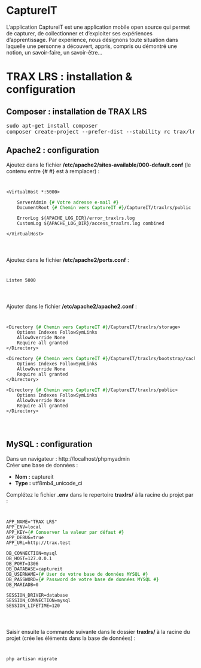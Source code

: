 CaptureIT
=========

L’application CaptureIT est une application mobile open source qui permet de capturer, de collectionner et d’exploiter ses expériences d’apprentissage. Par expérience, nous désignons toute situation dans laquelle une personne a découvert, appris, compris ou démontré une notion, un savoir-faire, un savoir-être...

# TRAX LRS : installation & configuration

## <b>Composer : installation de TRAX LRS</b>

<pre>
sudo apt-get install composer
composer create-project --prefer-dist --stability rc trax/lrs traxlrs
</pre>

## <b>Apache2 : configuration</b>

Ajoutez dans le fichier <b>/etc/apache2/sites-available/000-default.conf</b> (le contenu entre {# #} est à remplacer) :
<code>
<pre>
&#60;VirtualHost *:5000>

	ServerAdmin <span style="color: green;">{# Votre adresse e-mail #}</span>
	DocumentRoot <span style="color: green;">{# Chemin vers CaptureIT #}</span>/CaptureIT/traxlrs/public

	ErrorLog ${APACHE_LOG_DIR}/error_traxlrs.log
	CustomLog ${APACHE_LOG_DIR}/access_traxlrs.log combined

&#60;/VirtualHost>
</pre>
</code>

Ajoutez dans le fichier <b>/etc/apache2/ports.conf</b> :
<code>
<pre>
Listen 5000
</pre>
</code>

Ajouter dans le fichier <b>/etc/apache2/apache2.conf</b> :
<code>
<pre>
&#60;Directory <span style="color: green;">{# Chemin vers CaptureIT #}</span>/CaptureIT/traxlrs/storage>
	Options Indexes FollowSymLinks
	AllowOverride None
	Require all granted
&#60;/Directory>

&#60;Directory <span style="color: green;">{# Chemin vers CaptureIT #}</span>/CaptureIT/traxlrs/bootstrap/cache>
	Options Indexes FollowSymLinks
	AllowOverride None
	Require all granted
&#60;/Directory>

&#60;Directory <span style="color: green;">{# Chemin vers CaptureIT #}</span>/CaptureIT/traxlrs/public>
	Options Indexes FollowSymLinks
	AllowOverride None
	Require all granted
&#60;/Directory>
</pre>
</code>

## <b>MySQL : configuration</b>

Dans un navigateur : http://localhost/phpmyadmin<br>
Créer une base de données :
* <b>Nom :</b> captureit
* <b>Type :</b> utf8mb4_unicode_ci

Complétez le fichier <b>.env</b> dans le repertoire <b>traxlrs/</b> à la racine du projet par :
<code>
<pre>
APP_NAME="TRAX LRS"
APP_ENV=local
APP_KEY=<span style="color: green;">{# Conserver la valeur par défaut #}</span>
APP_DEBUG=true
APP_URL=http://trax.test

DB_CONNECTION=mysql
DB_HOST=127.0.0.1
DB_PORT=3306
DB_DATABASE=captureit
DB_USERNAME=<span style="color: green;">{# User de votre base de données MYSQL #}</span>
DB_PASSWORD=<span style="color: green;">{# Password de votre base de données MYSQL #}</span>
DB_MARIADB=0

SESSION_DRIVER=database
SESSION_CONNECTION=mysql
SESSION_LIFETIME=120
</pre>
</code>

Saisir ensuite la commande suivante dans le dossier <b>traxlrs/</b> à la racine du projet (crée les éléments dans la base de données) :
<code>
<pre>
php artisan migrate
</pre>
</code>